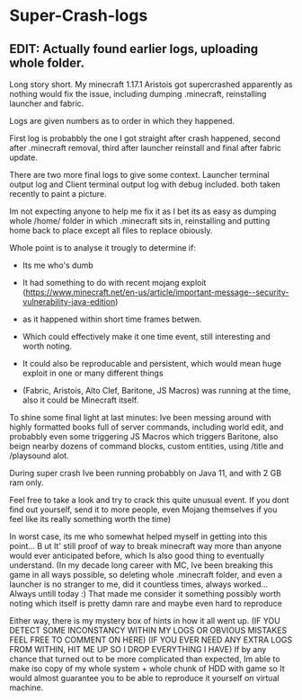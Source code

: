 # Super-Crash-logs

## EDIT: Actually found earlier logs, uploading whole folder.

Long story short.
My minecraft 1.17.1 Aristois got supercrashed apparently as nothing would fix the issue, including dumping .minecraft, reinstalling launcher and fabric.

Logs are given numbers as to order in which they happened.

First log is probabbly the one I got straight after crash happened, second after .minecraft removal, third after launcher reinstall and final after fabric update.

There are two more final logs to give some context.
Launcher terminal output log and Client terminal output log with debug included. both taken recently to paint a picture.

Im not expecting anyone to help me fix it as I bet its as easy as dumping whole /home/ folder in which .minecraft sits in, reinstalling and putting home back to place except all files to replace obiously.

Whole point is to analyse it trougly to determine if:
- Its me who's dumb
 
- It had something to do with recent mojang exploit (https://www.minecraft.net/en-us/article/important-message--security-vulnerability-java-edition)
- as it happened within short time frames betwen. 
- Which could effectively make it one time event, still interesting and worth noting.

- It could also be reproducable and persistent, which would mean huge exploit in one or many different things
- (Fabric, Aristois, Alto Clef, Baritone, JS Macros) was running at the time, also it could be Minecraft itself.

To shine some final light at last minutes:
Ive been messing around with highly formatted books full of server commands, including world edit, and probabbly even some triggering 
JS Macros which triggers Baritone, also beign nearby dozens of command blocks, custom entities, using /title and /playsound alot.

During super crash Ive been running probabbly on Java 11, and with 2 GB ram only.

Feel free to take a look and try to crack this quite unusual event.
If you dont find out yourself, send it to more people, even Mojang themselves if you feel like its really something worth the time)

In worst case, its me who somewhat helped myself in getting into this point... B
ut It' still proof of way to break minecraft way more than anyone would ever anticipated before, which Is also good thing to eventually understand.
(In my decade long career with MC, Ive been breaking this game in all ways possible, so deleting whole .minecraft folder, and even a launcher is no stranger to me, did it countless times, always worked... Always untill today :) 
That made me consider it something possibly worth noting which itself is pretty damn rare and maybe even hard to reproduce

Either way, there is my mystery box of hints in how it all went up.
(IF YOU DETECT SOME INCONSTANCY WITHIN MY LOGS OR OBVIOUS MISTAKES FEEL FREE TO COMMENT ON HERE)
(IF YOU EVER NEED ANY EXTRA LOGS FROM WITHIN, HIT ME UP SO I DROP EVERYTHING I HAVE)
If by any chance that turned out to be more complicated than expected, Im able to make iso copy of my whole system + whole chunk of HDD with game so It would
almost guarantee you to be able to reproduce it yourself on virtual machine.
